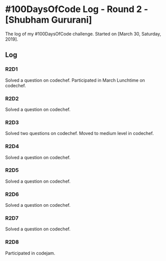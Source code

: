# #100DaysOfCode Log - Round 2 - [Shubham Gururani]

The log of my #100DaysOfCode challenge. Started on [March 30, Saturday, 2019].

## Log

### R2D1
Solved a question on codechef. Participated in March Lunchtime on codechef.

### R2D2
Solved a question on codechef.

### R2D3
Solved two questions on codechef. Moved to medium level in codechef.

### R2D4
Solved a question on codechef.

### R2D5
Solved a question on codechef.

### R2D6
Solved a question on codechef.

### R2D7
Solved a question on codechef.

### R2D8
Participated in codejam.
